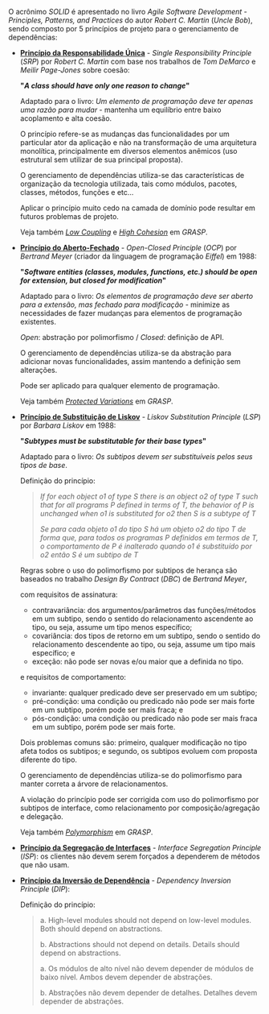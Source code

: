 
O acrônimo _SOLID_ é apresentado no livro _Agile Software Development - Principles, Patterns, and Practices_ do autor _Robert C. Martin_ \(_Uncle Bob_\), sendo composto por 5 princípios de projeto para o gerenciamento de dependências:

* [**Princípio da Responsabilidade Única**](http://c2.com/cgi/wiki?SingleResponsibilityPrinciple "Single Responsibility Principle") - _Single Responsibility Principle_ \(_SRP_\) por _Robert C. Martin_ com base nos trabalhos de _Tom DeMarco_ e _Meilir Page-Jones_ sobre coesão:

  **"**_**A class should have only one reason to change**_**"**

  Adaptado para o livro: _Um elemento de programação deve ter apenas uma razão para mudar_ - mantenha um equilíbrio entre baixo acoplamento e alta coesão.

  O princípio refere-se as mudanças das funcionalidades por um particular ator da aplicação e não na transformação de uma arquitetura monolítica, principalmente em diversos elementos anêmicos \(uso estrutural sem utilizar de sua principal proposta\).

  O gerenciamento de dependências utiliza-se das características de organização da tecnologia utilizada, tais como módulos, pacotes, classes, métodos, funções e etc...

  Aplicar o princípio muito cedo na camada de domínio pode resultar em futuros problemas de projeto.

  Veja também [_Low Coupling_](/arquitetura/grasp.md) e [_High Cohesion_](/arquitetura/grasp.md) em _GRASP_.

* [**Princípio do Aberto-Fechado**](http://c2.com/cgi/wiki?OpenClosedPrinciple "Open Closed Principle") - _Open-Closed Principle_ \(_OCP_\) por _Bertrand Meyer_ \(criador da linguagem de programação _Eiffel_\) em 1988:

  **"**_**Software entities \(classes, modules, functions, etc.\) should be open for extension, but closed for modification**_**"**

  Adaptado para o livro: _Os elementos de programação deve ser aberto para a extensão, mas fechado para modificação_ - minimize as necessidades de fazer mudanças para elementos de programação existentes.

  _Open_: abstração por polimorfismo / _Closed_: definição de API.

  O gerenciamento de dependências utiliza-se da abstração para adicionar novas funcionalidades, assim mantendo a definição sem alterações.

  Pode ser aplicado para qualquer elemento de programação.

  Veja também [_Protected Variations_](/arquitetura/grasp.md) em _GRASP_.

* [**Princípio de Substituição de Liskov**](http://c2.com/cgi/wiki?LiskovSubstitutionPrinciple "Liskov Substitution Principle") - _Liskov Substitution Principle_ \(_LSP_\) por _Barbara Liskov_ em 1988:

  **"**_**Subtypes must be substitutable for their base types**_**"**

  Adaptado para o livro: _Os subtipos devem ser substituíveis pelos seus tipos de base_.

  Definição do princípio:

  > _If for each object o1 of type S there is an object o2 of type T such that for all programs P defined in terms of T, the behavior of P is unchanged when o1 is substituted for o2 then S is a subtype of T_
  >
  > _Se para cada objeto o1 do tipo S há um objeto o2 do tipo T de forma que, para todos os programas P definidos em termos de T, o comportamento de P é inalterado quando o1 é substituído por o2 então S é um subtipo de T_

  Regras sobre o uso do polimorfismo por subtipos de herança são baseados no trabalho _Design By Contract_ \(_DBC_\) de _Bertrand Meyer_,

  com requisitos de assinatura:

  * contravariância: dos argumentos/parâmetros das funções/métodos em um subtipo, sendo o sentido do relacionamento ascendente ao tipo, ou seja, assume um tipo menos específico;
  * covariância: dos tipos de retorno em um subtipo, sendo o sentido do relacionamento descendente ao tipo, ou seja, assume um tipo mais específico; e
  * exceção: não pode ser novas e/ou maior que a definida no tipo.

  e requisitos de comportamento:

  * invariante: qualquer predicado deve ser preservado em um subtipo;
  * pré-condição: uma condição ou predicado não pode ser mais forte em um subtipo, porém pode ser mais fraca; e
  * pós-condição: uma condição ou predicado não pode ser mais fraca em um subtipo, porém pode ser mais forte.

  Dois problemas comuns são: primeiro, qualquer modificação no tipo afeta todos os subtipos; e segundo, os subtipos evoluem com proposta diferente do tipo.

  O gerenciamento de dependências utiliza-se do polimorfismo para manter correta a árvore de relacionamentos.

  A violação do princípio pode ser corrigida com uso do polimorfismo por subtipos de interface, como relacionamento por composição/agregação e delegação.

  Veja também [_Polymorphism_](/arquitetura/grasp.md) em _GRASP_.

* [**Princípio da Segregação de Interfaces**](http://c2.com/cgi/wiki?InterfaceSegregationPrinciple "Interface Segregation Principle") - _Interface Segregation Principle_ \(_ISP_\): os clientes não devem serem forçados a dependerem de métodos que não usam.

* [**Princípio da Inversão de Dependência**](http://c2.com/cgi/wiki?DependencyInversionPrinciple "Dependency Inversion Principle") - _Dependency Inversion Principle_ \(_DIP_\):

  Definição do princípio:
  
  >a. High-level modules should not depend on low-level modules. Both should depend on abstractions.
  >
  >b. Abstractions should not depend on details. Details should depend on abstractions.
  >
  >a. Os módulos de alto nível não devem depender de módulos de baixo nível. Ambos devem depender de abstrações.
  >
  >b. Abstrações não devem depender de detalhes. Detalhes devem depender de abstrações.


